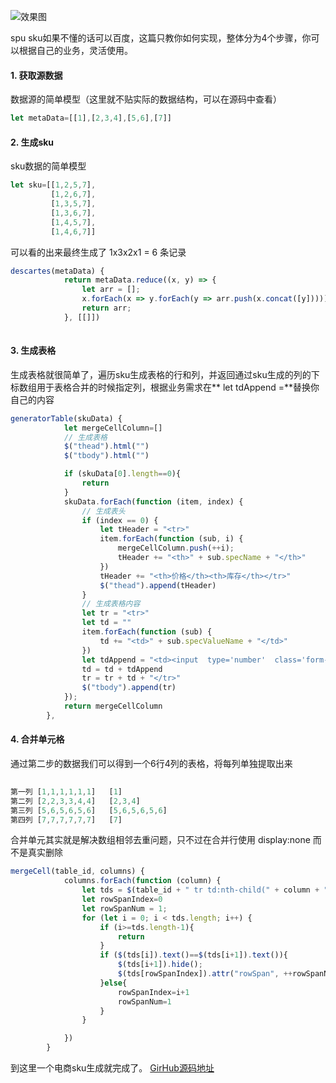 ![效果图](https://upload-images.jianshu.io/upload_images/2646856-e2d4d7570092c08a.png?imageMogr2/auto-orient/strip%7CimageView2/2/w/1240)

spu sku如果不懂的话可以百度，这篇只教你如何实现，整体分为4个步骤，你可以根据自己的业务，灵活使用。

####  1. 获取源数据

数据源的简单模型（这里就不贴实际的数据结构，可以在源码中查看）

````javascript
let metaData=[[1],[2,3,4],[5,6],[7]]
````

#### 2. 生成sku

sku数据的简单模型

```javascript
let sku=[[1,2,5,7],
         [1,2,6,7],
         [1,3,5,7],
         [1,3,6,7],
         [1,4,5,7],
         [1,4,6,7]]
```

可以看的出来最终生成了 1x3x2x1 = 6 条记录

````javascript
descartes(metaData) {
            return metaData.reduce((x, y) => {
                let arr = [];
                x.forEach(x => y.forEach(y => arr.push(x.concat([y]))))
                return arr;
            }, [[]])
        
````

#### 3. 生成表格

生成表格就很简单了，遍历sku生成表格的行和列，并返回通过sku生成的列的下标数组用于表格合并的时候指定列，根据业务需求在** let tdAppend =**替换你自己的内容

````javascript
generatorTable(skuData) {
            let mergeCellColumn=[]
            // 生成表格
            $("thead").html("")
            $("tbody").html("")

            if (skuData[0].length==0){
                return
            }
            skuData.forEach(function (item, index) {
                // 生成表头
                if (index == 0) {
                    let tHeader = "<tr>"
                    item.forEach(function (sub, i) {
                        mergeCellColumn.push(++i);
                        tHeader += "<th>" + sub.specName + "</th>"
                    })
                    tHeader += "<th>价格</th><th>库存</th></tr>"
                    $("thead").append(tHeader)
                }
                // 生成表格内容
                let tr = "<tr>"
                let td = ""
                item.forEach(function (sub) {
                    td += "<td>" + sub.specValueName + "</td>"
                })
                let tdAppend = "<td><input  type='number'  class='form-control'/></td><td><input type='number' class='form-control'/></td>"
                td = td + tdAppend
                tr = tr + td + "</tr>"
                $("tbody").append(tr)
            });
            return mergeCellColumn
        },
````

#### 4. 合并单元格

通过第二步的数据我们可以得到一个6行4列的表格，将每列单独提取出来

````javascript
										 
第一列 [1,1,1,1,1,1]   [1]   
第二列 [2,2,3,3,4,4]   [2,3,4]
第三列 [5,6,5,6,5,6]   [5,6,5,6,5,6]
第四列 [7,7,7,7,7,7]   [7]
````

合并单元其实就是解决数组相邻去重问题，只不过在合并行使用 display:none 而不是真实删除

````javascript
mergeCell(table_id, columns) {
            columns.forEach(function (column) {
                let tds = $(table_id + " tr td:nth-child(" + column + ")"); // 获取当前表格第几列的所有td对象
                let rowSpanIndex=0
                let rowSpanNum = 1;
                for (let i = 0; i < tds.length; i++) {
                    if (i>=tds.length-1){
                        return
                    }
                    if ($(tds[i]).text()==$(tds[i+1]).text()){
                        $(tds[i+1]).hide();
                        $(tds[rowSpanIndex]).attr("rowSpan", ++rowSpanNum);
                    }else{
                        rowSpanIndex=i+1
                        rowSpanNum=1
                    }
                }

            })
        }
````

到这里一个电商sku生成就完成了。
[GirHub源码地址](https://github.com/TobiZh/skuUpload)
